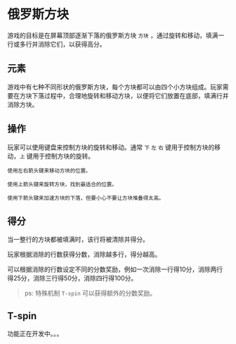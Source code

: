 # 俄罗斯方块

游戏的目标是在屏幕顶部逐渐下落的俄罗斯方块 `方块` ，通过旋转和移动，填满一行或多行并消除它们，以获得高分。

## 元素

游戏中有七种不同形状的俄罗斯方块，每个方块都可以由四个小方块组成。玩家需要在方块下落过程中，合理地旋转和移动方块，以便将它们放置在底部，填满行并消除方块。

## 操作

玩家可以使用键盘来控制方块的旋转和移动。通常 `下` `左` `右` 键用于控制方块的移动，`上` 键用于控制方块的旋转。

```text
使用左右箭头键来移动方块的位置。

使用上箭头键来旋转方块，找到最适合的位置。

使用下箭头键来加速方块的下落，但要小心不要让方块堆叠得太高。
```

## 得分

当一整行的方块都被填满时，该行将被清除并得分。

玩家根据消除的行数获得分数，消除越多行，得分越高。

可以根据消除的行数设定不同的分数奖励，例如一次消除一行得10分，消除两行得25分，消除三行得50分，消除四行得100分。

> ps: 特殊机制 `T-spin` 可以获得额外的分数奖励。

## T-spin

功能正在开发中。。。
